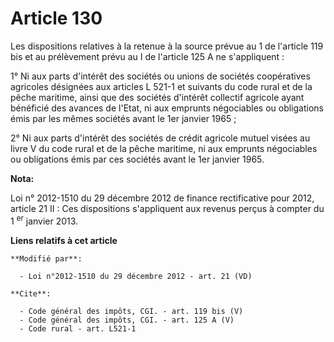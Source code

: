 # Article 130

Les dispositions relatives à la retenue à la source prévue au 1 de l'article 119 bis et au prélèvement prévu au I de
l'article 125 A ne s'appliquent : 

1° Ni aux parts d'intérêt des sociétés ou unions de sociétés coopératives agricoles désignées aux articles L 521-1 et
suivants du code rural et de la pêche maritime, ainsi que des sociétés d'intérêt collectif agricole ayant bénéficié des
avances de l'Etat, ni aux emprunts négociables ou obligations émis par les mêmes sociétés avant le 1er janvier 1965 ; 

2° Ni aux parts d'intérêt des sociétés de crédit agricole mutuel visées au livre V du code rural et de la pêche maritime, ni
aux emprunts négociables ou obligations émis par ces sociétés avant le 1er janvier 1965.

**Nota:**

Loi n° 2012-1510 du 29 décembre 2012 de finance rectificative pour 2012, article 21 II : Ces dispositions s'appliquent aux
revenus perçus à compter du 1
  <sup>er</sup> janvier 2013.

**Liens relatifs à cet article**

	**Modifié par**:

	  - Loi n°2012-1510 du 29 décembre 2012 - art. 21 (VD)

	**Cite**:

	  - Code général des impôts, CGI. - art. 119 bis (V)
	  - Code général des impôts, CGI. - art. 125 A (V)
	  - Code rural - art. L521-1
